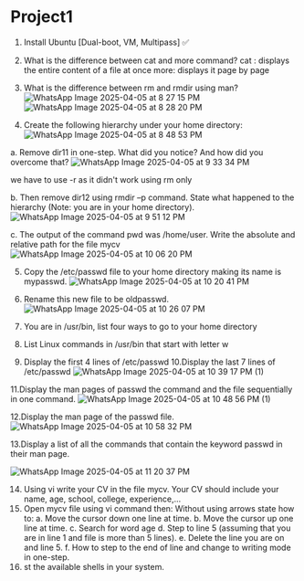 # Project1
1. Install Ubuntu [Dual-boot, VM, Multipass] ✅
2. What is the difference between cat and more command?
   cat : displays the entire content of a file at once
   more: displays it page by page                                                                  

3. What is the difference between rm and rmdir using man?
![WhatsApp Image 2025-04-05 at 8 27 15 PM](https://github.com/user-attachments/assets/cc95b046-0566-469f-ac63-1a4dd61068d6)
![WhatsApp Image 2025-04-05 at 8 28 20 PM](https://github.com/user-attachments/assets/2620311d-2d2a-4511-8035-bf1fb9fcbad0)

4. Create the following hierarchy under your home directory:
![WhatsApp Image 2025-04-05 at 8 48 53 PM](https://github.com/user-attachments/assets/52822610-496e-46a2-923a-ed0162aebdae)

a. Remove dir11 in one-step. What did you notice? And how did you overcome that?
![WhatsApp Image 2025-04-05 at 9 33 34 PM](https://github.com/user-attachments/assets/31ac2142-f2dc-4414-abc0-b5f8f547ccc5)

we have to use -r as it didn't work using rm only

b. Then remove dir12 using rmdir –p command. State what happened to the
hierarchy (Note: you are in your home directory).
![WhatsApp Image 2025-04-05 at 9 51 12 PM](https://github.com/user-attachments/assets/a8e2f6b0-0c65-4c0b-b207-fb6215aaa506)

c. The output of the command pwd was /home/user. Write the absolute
and relative path for the file mycv
![WhatsApp Image 2025-04-05 at 10 06 20 PM](https://github.com/user-attachments/assets/0f19c6a8-74b5-42f3-b4eb-9b6758c54cab)

5. Copy the /etc/passwd file to your home directory making its name is mypasswd.
![WhatsApp Image 2025-04-05 at 10 20 41 PM](https://github.com/user-attachments/assets/a4e0c202-1b5c-451a-aca5-95d2c2b1a0ca)

6. Rename this new file to be oldpasswd.
![WhatsApp Image 2025-04-05 at 10 26 07 PM](https://github.com/user-attachments/assets/4f23a191-6cd9-4851-8110-a953bb88d8a2)

7. You are in /usr/bin, list four ways to go to your home directory

8. List Linux commands in /usr/bin that start with letter w

9. Display the first 4 lines of /etc/passwd
10.Display the last 7 lines of /etc/passwd
![WhatsApp Image 2025-04-05 at 10 39 17 PM (1)](https://github.com/user-attachments/assets/253cae51-e1c4-40fe-84ee-e4250d6f4d4b)

11.Display the man pages of passwd the command and the file sequentially in one command.
![WhatsApp Image 2025-04-05 at 10 48 56 PM (1)](https://github.com/user-attachments/assets/74525efb-167d-43b8-9d02-f2f7c0c4d4c6)

12.Display the man page of the passwd file.
![WhatsApp Image 2025-04-05 at 10 58 32 PM](https://github.com/user-attachments/assets/bfecaee5-ff64-4a84-bb66-b69f19256f68)

13.Display a list of all the commands that contain the keyword passwd in their man page.

![WhatsApp Image 2025-04-05 at 11 20 37 PM](https://github.com/user-attachments/assets/1df93f48-e7a6-4ef8-b2e4-709b281e8315)

14. Using vi write your CV in the file mycv. Your CV should include your name, age, school,
college, experience,...
15. Open mycv file using vi command then: Without using arrows state how to:
a. Move the cursor down one line at time.
b. Move the cursor up one line at time.
c. Search for word age
d. Step to line 5 (assuming that you are in line 1 and file is more than 5 lines).
e. Delete the line you are on and line 5.
f. How to step to the end of line and change to writing mode in one-step.
16. st the available shells in your system.
